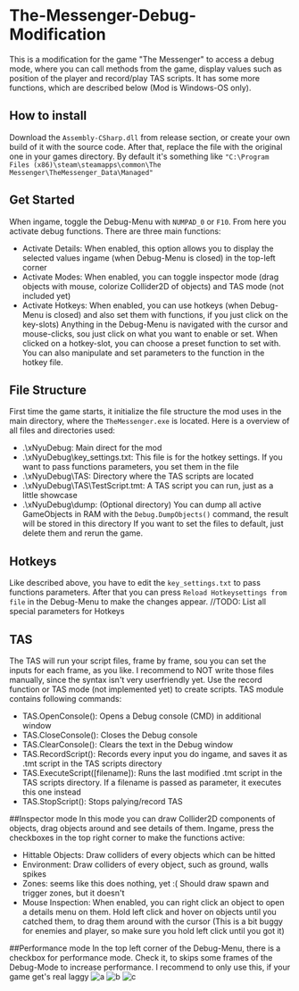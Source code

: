 # The-Messenger-Debug-Modification
This is a modification for the game "The Messenger" to access a debug mode, where you can call methods from the game, display values such as position of the player and record/play TAS scripts. It has some more functions, which are described below (Mod is Windows-OS only).

## How to install
Download the `Assembly-CSharp.dll` from release section, or create your own build of it with the source code. After that, replace the file with the original one in your games directory. By default it's something like `"C:\Program Files (x86)\steam\steamapps\common\The Messenger\TheMessenger_Data\Managed"`

## Get Started
When ingame, toggle the Debug-Menu with `NUMPAD_0` or `F10`. From here you activate debug functions. There are three main functions:
  - Activate Details: When enabled, this option allows you to display the selected values ingame (when Debug-Menu is closed) in the top-left corner
  - Activate Modes: When enabled, you can toggle inspector mode (drag objects with mouse, colorize Collider2D of objects) and TAS mode (not included yet)
  - Activate Hotkeys: When enabled, you can use hotkeys (when Debug-Menu is closed) and also set them with functions, if you just click on the key-slots)
Anything in the Debug-Menu is navigated with the cursor and mouse-clicks, sou just click on what you want to enable or set. When clicked on a hotkey-slot, you can choose a preset function to set with. You can also manipulate and set parameters to the function in the hotkey file.

## File Structure
First time the game starts, it initialize the file structure the mod uses in the main directory, where the `TheMessenger.exe` is located. Here is a overview of all files and directories used:
  - .\xNyuDebug: Main direct for the mod
  - .\xNyuDebug\key_settings.txt: This file is for the hotkey settings. If you want to pass functions parameters, you set them in the file
  - .\xNyuDebug\TAS: Directory where the TAS scripts are located
  - .\xNyuDebug\TAS\TestScript.tmt: A TAS script you can run, just as a little showcase
  - .\xNyuDebug\dump: (Optional directory) You can dump all active GameObjects in RAM with the `Debug.DumpObjects()` command, the result will be stored in this directory
If you want to set the files to default, just delete them and rerun the game.

## Hotkeys
Like described above, you have to edit the `key_settings.txt` to pass functions parameters. After that you can press `Reload Hotkeysettings from file` in the Debug-Menu to make the changes appear.
//TODO: List all special parameters for Hotkeys

## TAS
The TAS will run your script files, frame by frame, sou you can set the inputs for each frame, as you like. I recommend to NOT write those files manually, since the syntax isn't very userfriendly yet. Use the record function or TAS mode (not implemented yet) to create scripts. TAS module contains following commands:
  - TAS.OpenConsole(): Opens a Debug console (CMD) in additional window
  - TAS.CloseConsole(): Closes the Debug console
  - TAS.ClearConsole(): Clears the text in the Debug window
  - TAS.RecordScript(): Records every input you do ingame, and saves it as .tmt script in the TAS scripts directory
  - TAS.ExecuteScript([filename]): Runs the last modified .tmt script in the TAS scripts directory. If a filename is passed as parameter, it executes this one instead
  - TAS.StopScript(): Stops palying/record TAS

##Inspector mode
In this mode you can draw Collider2D components of objects, drag objects around and see details of them. Ingame, press the checkboxes in the top right corner to make the functions active:
  - Hittable Objects: Draw colliders of every objects which can be hitted
  - Environment: Draw colliders of every object, such as ground, walls spikes
  - Zones: seems like this does nothing, yet :( Should draw spawn and trigger zones, but it doesn't
  - Mouse Inspection: When enabled, you can right click an object to open a details menu on them. Hold left click and hover on objects until you catched them, to drag them around with the cursor (This is a bit buggy for enemies and player, so make sure you hold left click until you got it)

##Performance mode
In the top left corner of the Debug-Menu, there is a checkbox for performance mode. Check it, to skips some frames of the Debug-Mode to increase performance. I recommend to only use this, if your game get's real laggy
![a](https://user-images.githubusercontent.com/59608685/150696698-a96e318d-d927-4e8d-a875-12cb46beab4a.JPG)
![b](https://user-images.githubusercontent.com/59608685/150696725-27c7c787-29b7-4944-866a-514815397363.JPG)
![c](https://user-images.githubusercontent.com/59608685/150696748-fd20f537-d89a-492f-a01d-05ad982bf08e.JPG)
